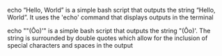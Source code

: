 echo “Hello, World” is a simple bash script that outputs the string “Hello, World”. It uses the 'echo' command that displays outputs in the terminal

echo "\"(Ôo)'" is a simple bash script that outputs the string "(Ôo)'. The string is surrounded by double quotes which allow for the inclusion of special characters and spaces in the output

